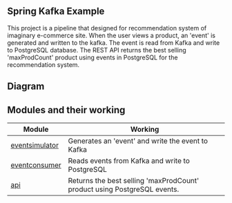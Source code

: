 ## Spring Kafka Example

This project is a pipeline that designed for recommendation system of imaginary e-commerce site. When the user views a product, an 'event' is generated and written to the kafka. The event is read from Kafka and write to PostgreSQL database. The REST API returns the best selling 'maxProdCount' product using events in PostgreSQL for the recommendation system.

## Diagram


## Modules and their working

Module | Working
------ | -------
[eventsimulator](eventsimulator) | Generates an 'event' and write the event to Kafka
[eventconsumer](eventconsumer) | Reads events from Kafka and write to PostgreSQL
[api](api) | Returns the best selling 'maxProdCount' product using PostgreSQL events.
